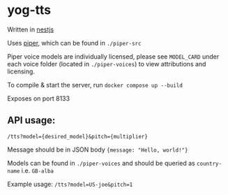 # yog-tts

Written in [nestjs](https://github.com/nestjs/nest)

Uses [piper](https://github.com/rhasspy/piper), which can be found in `./piper-src`

Piper voice models are individually licensed, please see `MODEL_CARD` under each voice folder (located in `./piper-voices`) to view attributions and licensing.

To compile & start the server, run `docker compose up --build`

Exposes on port 8133

## API usage:

`/tts?model={desired_model}&pitch={multiplier}`

Message should be in JSON body `{message: "Hello, world!"}`

Models can be found in `./piper-voices` and should be queried as `country-name` i.e. `GB-alba`

Example usage: `/tts?model=US-joe&pitch=1`
